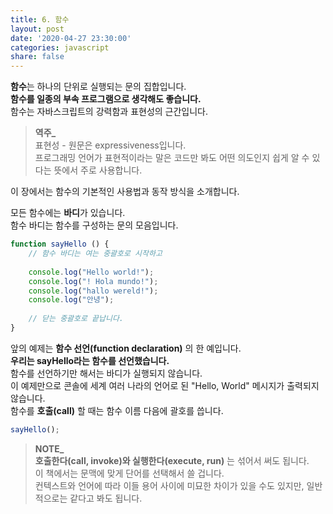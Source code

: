 ```yaml
---
title: 6. 함수
layout: post
date: '2020-04-27 23:30:00'
categories: javascript
share: false
---
```


**함수**는 하나의 단위로 실행되는 문의 집합입니다.  
**함수를 일종의 부속 프로그램으로 생각해도 좋습니다.**  
함수는 자바스크립트의 강력함과 표현성의 근간입니다.

> **역주_**  
> 표현성 - 원문은 expressiveness입니다.  
> 프로그래밍 언어가 표현적이라는 말은 코드만 봐도 어떤 의도인지 쉽게 알 수 있다는 뜻에서 주로 사용합니다.

이 장에서는 함수의 기본적인 사용법과 동작 방식을 소개합니다.  

모든 함수에는 **바디**가 있습니다.  
함수 바디는 함수를 구성하는 문의 모음입니다.

```javascript
function sayHello () {
	// 함수 바디는 여는 중괄호로 시작하고
	
	console.log("Hello world!");
	console.log("! Hola mundo!");
	console.log("hallo wereld!");
	console.log("안녕");
	
	// 닫는 중괄호로 끝납니다.
}
```

앞의 예제는 **함수 선언(function declaration)** 의 한 예입니다.  
**우리는 sayHello라는 함수를 선언했습니다.**  
함수를 선언하기만 해서는 바디가 실행되지 않습니다.  
이 예제만으로 콘솔에 세계 여러 나라의 언어로 된 "Hello, World" 메시지가 출력되지 않습니다.  
함수를 **호출(call)** 할 때는 함수 이름 다음에 괄호를 씁니다.

```javascript
sayHello(); 
```

> **NOTE_**  
> **호출한다(call, invoke)와 실행한다(execute, run)** 는 섞어서 써도 됩니다.  
> 이 책에서는 문맥에 맞게 단어를 선택해서 쓸 겁니다.  
> 컨텍스트와 언어에 따라 이들 용어 사이에 미묘한 차이가 있을 수도 있지만, 일반적으로는 같다고 봐도 됩니다.